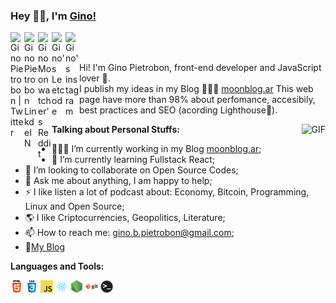 
### Hey 👋🏽, I'm [Gino!](https://devzeppelin.github.io) 

<a href="https://twitter.com/moonwatcher73">
  <img align="left" alt="Gino Pietrobon | Twitter" width="22px" src="https://cdn.jsdelivr.net/npm/simple-icons@v3/icons/twitter.svg" />
</a>
<a href="https://www.linkedin.com/in/gino-pietrobon/">
  <img align="left" alt="Gino Pietrobon LinkdeIN" width="22px" src="https://cdn.jsdelivr.net/npm/simple-icons@v3/icons/linkedin.svg" />
</a>
<a href="https://www.reddit.com/user/moonwatcher73">
  <img align="left" alt="Gino Moonwatcher's Reddit" width="22px" src="https://cdn.jsdelivr.net/npm/simple-icons@v3/icons/reddit.svg" />
</a>
<a href="https://leetcode.com/moonwatcher73/">
  <img align="left" alt="Gino's Leetcode" width="22px" src="https://cdn.jsdelivr.net/npm/simple-icons@v3/icons/leetcode.svg" />
</a>
<a href="https://www.instagram.com/moonwatcher.dev/">
  <img align="left" alt="Gino's instagram" width="22px" src="https://cdn.jsdelivr.net/npm/simple-icons@v3/icons/instagram.svg" />
</a>

<br />
<br />

Hi! I'm Gino Pietrobon, front-end developer and JavaScript lover 💙.
<br />
I publish my ideas in my Blog 🙍🏽‍♂️ [moonblog.ar](https://www.moonblog.ar) This web page have more than 98% about perfomance, accesibily, best practices and SEO (acording Lighthouse🌟).

  <img align="right" alt="GIF" src="https://media.giphy.com/media/cIjq3bGgpR2VlB9maL/giphy.gif" />

**Talking about Personal Stuffs:**

- 👨🏽‍💻 I’m currently working in my Blog [moonblog.ar](https://www.moonblog.ar);
- 🌱 I’m currently learning Fullstack React; 
- 👯 I’m looking to collaborate on Open Source Codes;
- 💬 Ask me about anything, I am happy to help;
- ⚡️ I like listen a lot of podcast about: Economy, Bitcoin, Programming, Linux and Open Source;
- 🌎 I like Criptocurrencies, Geopolitics, Literature;
- 📫 How to reach me: gino.b.pietrobon@gmail.com;
- 📝[My Blog](https://www.moonblog.ar)

**Languages and Tools:**  

<code><img height="20" src="https://raw.githubusercontent.com/github/explore/80688e429a7d4ef2fca1e82350fe8e3517d3494d/topics/html/html.png"></code>
<code><img height="20" src="https://raw.githubusercontent.com/github/explore/80688e429a7d4ef2fca1e82350fe8e3517d3494d/topics/css/css.png"></code>
<code><img height="20" src="https://raw.githubusercontent.com/github/explore/80688e429a7d4ef2fca1e82350fe8e3517d3494d/topics/javascript/javascript.png"></code>
<code><img height="20" src="https://raw.githubusercontent.com/github/explore/80688e429a7d4ef2fca1e82350fe8e3517d3494d/topics/react/react.png"></code>
<code><img height="20" src="https://raw.githubusercontent.com/github/explore/80688e429a7d4ef2fca1e82350fe8e3517d3494d/topics/nodejs/nodejs.png"></code>
<code><img height="20" src="https://raw.githubusercontent.com/github/explore/80688e429a7d4ef2fca1e82350fe8e3517d3494d/topics/git/git.png"></code>
<code><img height="20" src="https://raw.githubusercontent.com/github/explore/80688e429a7d4ef2fca1e82350fe8e3517d3494d/topics/terminal/terminal.png"></code>
